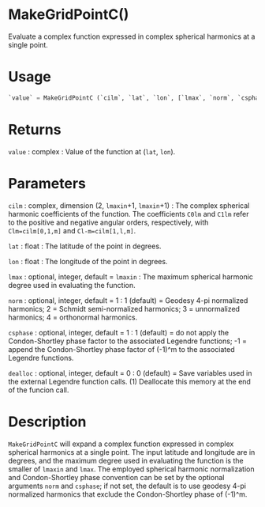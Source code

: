 # MakeGridPointC()

Evaluate a complex function expressed in complex spherical harmonics at a single point.

# Usage

```python
`value` = MakeGridPointC (`cilm`, `lat`, `lon`, [`lmax`, `norm`, `csphase`, `dealloc`])
```

# Returns

`value` : complex
:   Value of the function at (`lat`, `lon`).

# Parameters

`cilm` : complex, dimension (2, `lmaxin`+1, `lmaxin`+1)
:   The complex spherical harmonic coefficients of the function. The coefficients `C0lm` and `C1lm` refer to the positive and negative angular orders, respectively, with `Clm=cilm[0,1,m]` and `Cl-m=cilm[1,l,m]`.

`lat` : float
:   The latitude of the point in degrees.

`lon` : float
:   The longitude of the point in degrees.

`lmax` : optional, integer, default = `lmaxin`
:   The maximum spherical harmonic degree used in evaluating the function.

`norm` : optional, integer, default = 1
:   1 (default) = Geodesy 4-pi normalized harmonics; 2 = Schmidt semi-normalized harmonics; 3 = unnormalized harmonics; 4 = orthonormal harmonics.

`csphase` : optional, integer, default = 1
:   1 (default) = do not apply the Condon-Shortley phase factor to the associated Legendre functions; -1 = append the Condon-Shortley phase factor of (-1)^m to the associated Legendre functions.

`dealloc` : optional, integer, default = 0
:   0 (default) = Save variables used in the external Legendre function calls. (1) Deallocate this memory at the end of the funcion call.

# Description

`MakeGridPointC` will expand a complex function expressed in complex spherical harmonics at a single point. The input latitude and longitude are in degrees, and the maximum degree used in evaluating the function is the smaller of `lmaxin` and `lmax`. The employed spherical harmonic normalization and Condon-Shortley phase convention can be set by the optional arguments `norm` and `csphase`; if not set, the default is to use geodesy 4-pi normalized harmonics that exclude the Condon-Shortley phase of (-1)^m.
